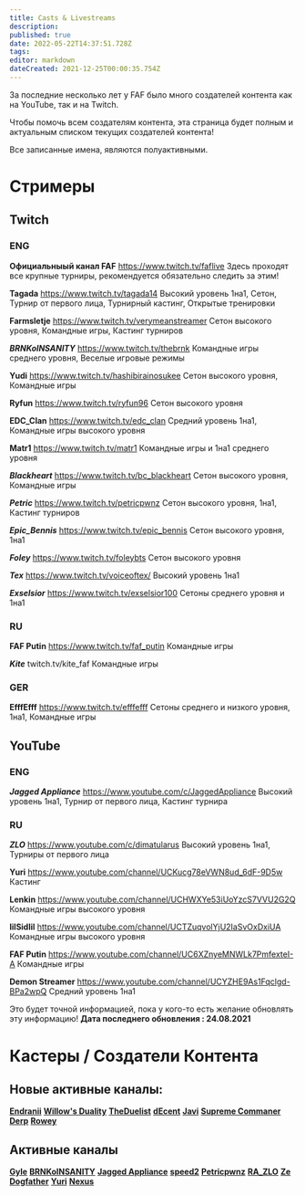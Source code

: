 ```yaml
---
title: Casts & Livestreams
description: 
published: true
date: 2022-05-22T14:37:51.728Z
tags: 
editor: markdown
dateCreated: 2021-12-25T00:00:35.754Z
---
```


За последние несколько лет у FAF было много создателей контента как на YouTube, так и на Twitch.

Чтобы помочь всем создателям контента, эта страница будет полным и актуальным списком текущих создателей контента!

Все записанные  имена, являются полуактивными.

# Стримеры

## Twitch

### ENG

**Официальныый канал FAF**
https://www.twitch.tv/faflive
Здесь проходят все крупные турниры, рекомендуется обязательно следить за этим!

**Tagada**
https://www.twitch.tv/tagada14
Высокий уровень 1на1, Сетон, Турнир от первого лица, Турнирный кастинг, Открытые тренировки

**Farmsletje**
https://www.twitch.tv/verymeanstreamer
Сетон высокого уровня, Командные игры, Кастинг турниров

***BRNKoINSANITY***
https://www.twitch.tv/thebrnk
Командные игры среднего уровня, Веселые игровые режимы

**Yudi**
https://www.twitch.tv/hashibirainosukee
Сетон высокого уровня, Командные игры

**Ryfun**
https://www.twitch.tv/ryfun96
Сетон высокого уровня 

**EDC_Clan**
https://www.twitch.tv/edc_clan
Средний уровень 1на1, Командные игры высокого уровня


**Matr1**
https://www.twitch.tv/matr1
Командные игры и 1на1 среднего уровня 


***Blackheart***
https://www.twitch.tv/bc_blackheart
Сетон высокого уровня, Командные игры


***Petric***
https://www.twitch.tv/petricpwnz
Сетон высокого уровня, 1на1, Кастинг турниров

***Epic_Bennis***
https://www.twitch.tv/epic_bennis
Сетон высокого уровня, 1на1

***Foley***
https://www.twitch.tv/foleybts
Сетон высокого уровня

***Tex***
https://www.twitch.tv/voiceoftex/
Высокий уровень 1на1


***Exselsior***
https://www.twitch.tv/exselsior100
Сетоны среднего уровня и 1на1


### RU
**FAF Putin**
https://www.twitch.tv/faf_putin
Командные игры 

***Kite***
twitch.tv/kite_faf
Командные игры 

### GER
**EfffEfff**
https://www.twitch.tv/efffefff
Сетоны среднего и низкого уровня, 1на1, Командные игры

## YouTube 

### ENG
***Jagged Appliance***
https://www.youtube.com/c/JaggedAppliance
Высокий уровень 1на1, Турнир от первого лица, Кастинг турнира

### RU
***ZLO***
https://www.youtube.com/c/dimatularus
Высокий уровень 1на1, Турниры от первого лица

**Yuri**
https://www.youtube.com/channel/UCKucg78eVWN8ud_6dF-9D5w
Кастинг

**Lenkin**
https://www.youtube.com/channel/UCHWXYe53iUoYzcS7VVU2G2Q
Командные игры высокого уровня

**lilSidlil**
https://www.youtube.com/channel/UCTZuqvolYjU2IaSvOxDxiUA
Командные игры высокого уровня

**FAF Putin**
https://www.youtube.com/channel/UC6XZnyeMNWLk7PmfexteI-A
Командные игры

**Demon Streamer**
https://www.youtube.com/channel/UCYZHE9As1Fqclgd-BPa2wpQ
Средний уровень 1на1

Это будет точной информацией, пока у кого-то есть  желание обновлять эту информацию!
**Дата последнего обновления : 24.08.2021**

# Кастеры / Создатели Контента

## Новые активные каналы:
[**Endranii**](https://bit.ly/38PXGpe)
[**Willow's Duality**](https://bit.ly/3zUbxXv)
[**TheDuelist**](https://bit.ly/3h9vYII)
[**dEcent**](https://bit.ly/2WWSAoX)
[**Javi**](https://bit.ly/3BPyDz1)
[**Supreme Commaner Derp**](https://bit.ly/3ndmYGg)
[**Rowey**](https://bit.ly/3jUYLT7)
## Активные каналы

[**Gyle**](https://www.youtube.com/user/felixlighta)
[**BRNKoINSANITY**](https://www.youtube.com/user/BRNKoINSANITY)
[**Jagged Appliance**](https://www.youtube.com/channel/UCVukA3ixN8_ZNxnqxq3YD1g)
[**speed2**](https://www.youtube.com/user/speed2cz)
[**Petricpwnz**](https://www.youtube.com/user/Petricpwnz)
[**RA_ZLO**](https://www.youtube.com/user/dimatularus)
[**Ze Dogfather**](https://www.youtube.com/channel/UCoWq7KgNDiph7x4REK_UTAQ)
[**Yuri**](https://www.youtube.com/channel/UCKucg78eVWN8ud_6dF-9D5w)
[**Nexus**](https://www.youtube.com/channel/UCeVzvwQyVNdCdTdxDetElbw)